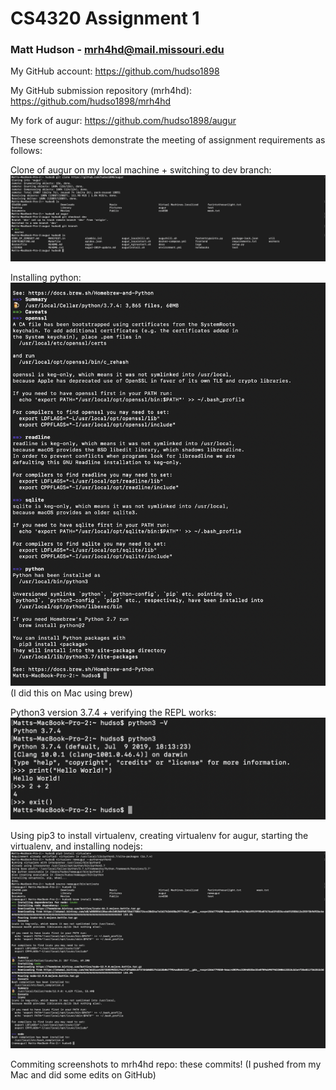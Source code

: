# CS4320 Assignment 1
### Matt Hudson - mrh4hd@mail.missouri.edu

My GitHub account: https://github.com/hudso1898

My GitHub submission repository (mrh4hd): https://github.com/hudso1898/mrh4hd

My fork of augur: https://github.com/hudso1898/augur

These screenshots demonstrate the meeting of assignment requirements as follows:

Clone of augur on my local machine + switching to dev branch: ![2-git](2-git.png)

Installing python: ![3-python](3-python.png)
(I did this on Mac using brew)

Python3 version 3.7.4 + verifying the REPL works: ![3-python-verison](3-pythonVersion.png)

Using pip3 to install virtualenv, creating virtualenv for augur, starting the virtualenv, and installing nodejs: ![3-pip-virtualenv-nodejs](3-pip-virtualenv-nodejs.png)

Commiting screenshots to mrh4hd repo: these commits! (I pushed from my Mac and did some edits on GitHub)
